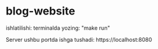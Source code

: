 # blog-website

ishlatilishi: 
  terminalda yozing: "make run"
  
Server ushbu portda ishga tushadi: https://localhost:8080
